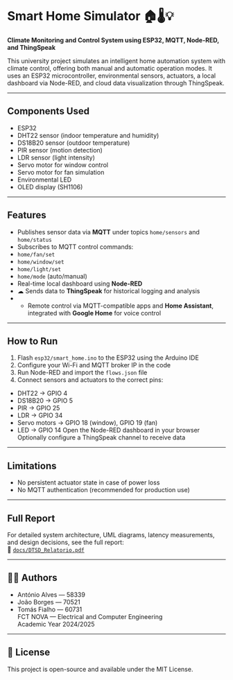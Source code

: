 # Smart Home Simulator 🏠🌡️💡

**Climate Monitoring and Control System using ESP32, MQTT, Node-RED, and ThingSpeak**

This university project simulates an intelligent home automation system with climate control, offering both manual and automatic operation modes. It uses an ESP32 microcontroller, environmental sensors, actuators, a local dashboard via Node-RED, and cloud data visualization through ThingSpeak.

---

##  Components Used

- ESP32
- DHT22 sensor (indoor temperature and humidity)
- DS18B20 sensor (outdoor temperature)
- PIR sensor (motion detection)
- LDR sensor (light intensity)
- Servo motor for window control
- Servo motor for fan simulation
- Environmental LED
- OLED display (SH1106)

---

##  Features

-  Publishes sensor data via **MQTT** under topics `home/sensors` and `home/status`
-  Subscribes to MQTT control commands:
  - `home/fan/set`
  - `home/window/set`
  - `home/light/set`
  - `home/mode` (auto/manual)
-  Real-time local dashboard using **Node-RED**
- ☁ Sends data to **ThingSpeak** for historical logging and analysis
- -  Remote control via MQTT-compatible apps and **Home Assistant**, integrated with **Google Home** for voice control

---

##  How to Run

1.  Flash `esp32/smart_home.ino` to the ESP32 using the Arduino IDE
2.  Configure your Wi-Fi and MQTT broker IP in the code
3.  Run Node-RED and import the `flows.json` file
4.  Connect sensors and actuators to the correct pins:
   - DHT22 → GPIO 4
   - DS18B20 → GPIO 5
   - PIR → GPIO 25
   - LDR → GPIO 34
   - Servo motors → GPIO 18 (window), GPIO 19 (fan)
   - LED → GPIO 14
      Open the Node-RED dashboard in your browser
      Optionally configure a ThingSpeak channel to receive data

---

##  Limitations

- No persistent actuator state in case of power loss
- No MQTT authentication (recommended for production use)
---

## Full Report

For detailed system architecture, UML diagrams, latency measurements, and design decisions, see the full report:  
📄 [`docs/DTSD_Relatorio.pdf`](docs/DTSD_Relatorio.pdf)

---

## 👨‍💻 Authors

- António Alves — 58339  
- João Borges — 70521  
- Tomás Fialho — 60731  
FCT NOVA — Electrical and Computer Engineering  
Academic Year 2024/2025

---

## 📄 License

This project is open-source and available under the MIT License.
